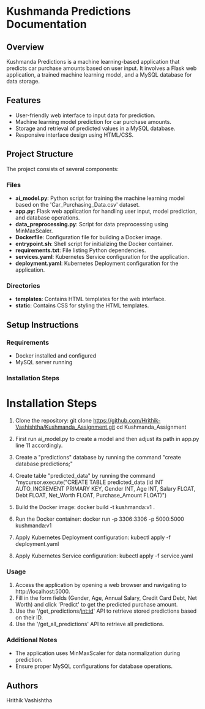 # Kushmanda Predictions Documentation

## Overview

Kushmanda Predictions is a machine learning-based application that predicts car purchase amounts based on user input. It involves a Flask web application, a trained machine learning model, and a MySQL database for data storage.

## Features

- User-friendly web interface to input data for prediction.
- Machine learning model prediction for car purchase amounts.
- Storage and retrieval of predicted values in a MySQL database.
- Responsive interface design using HTML/CSS.

## Project Structure

The project consists of several components:

### Files

- **ai_model.py**: Python script for training the machine learning model based on the 'Car_Purchasing_Data.csv' dataset.
- **app.py**: Flask web application for handling user input, model prediction, and database operations.
- **data_preprocessing.py**: Script for data preprocessing using MinMaxScaler.
- **Dockerfile**: Configuration file for building a Docker image.
- **entrypoint.sh**: Shell script for initializing the Docker container.
- **requirements.txt**: File listing Python dependencies.
- **services.yaml**: Kubernetes Service configuration for the application.
- **deployment.yaml**: Kubernetes Deployment configuration for the application.

### Directories

- **templates**: Contains HTML templates for the web interface.
- **static**: Contains CSS for styling the HTML templates.

## Setup Instructions

### Requirements

- Docker installed and configured
- MySQL server running

### Installation Steps

# Installation Steps
1. Clone the repository:
git clone https://github.com/Hrithik-Vashishtha/Kushmanda_Assignment.git
cd Kushmanda_Assignment



2. First run ai_model.py to create a model and then adjust its path in app.py line 11       accordingly.

3. Create a "predictions" database by running the command "create database predictions;"
   
4. Create table "predicted_data" by running the command "mycursor.execute("CREATE TABLE       predicted_data (id INT AUTO_INCREMENT PRIMARY 
   KEY, Gender INT, Age INT, Salary FLOAT, Debt FLOAT, Net_Worth FLOAT, Purchase_Amount FLOAT)")

4. Build the Docker image:
   docker build -t kushmanda:v1 .

5. Run the Docker container:
   docker run -p 3306:3306 -p 5000:5000 kushmanda:v1

6. Apply Kubernetes Deployment configuration:
   kubectl apply -f deployment.yaml

7. Apply Kubernetes Service configuration:
   kubectl apply -f service.yaml


### Usage

1. Access the application by opening a web browser and navigating to http://localhost:5000.
2. Fill in the form fields (Gender, Age, Annual Salary, Credit Card Debt, Net Worth) and click 'Predict' to get the predicted purchase amount.
3. Use the '/get_predictions/<int:id>' API to retrieve stored predictions based on their ID.
4. Use the '/get_all_predictions' API to retrieve all predictions.

### Additional Notes

- The application uses MinMaxScaler for data normalization during prediction.
- Ensure proper MySQL configurations for database operations.

## Authors

Hrithik Vashishtha

